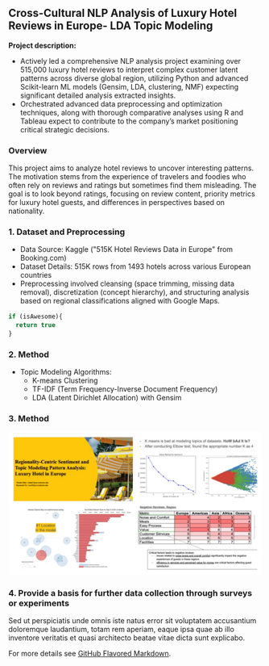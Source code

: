## Cross-Cultural NLP Analysis of Luxury Hotel Reviews in Europe- LDA Topic Modeling 


**Project description:** 
-   Actively led a comprehensive NLP analysis project examining over 515,000 luxury hotel reviews to interpret complex customer latent patterns across diverse global region, utilizing Python and advanced Scikit-learn ML models (Gensim, LDA, clustering, NMF) expecting significant detailed analysis extracted insights.
-   Orchestrated advanced data preprocessing and optimization techniques, along with thorough comparative analyses using R and Tableau expect to contribute to the company’s market positioning critical strategic decisions.



### Overview

This project aims to analyze hotel reviews to uncover interesting patterns. The motivation stems from the experience of travelers and foodies who often rely on reviews and ratings but sometimes find them misleading. The goal is to look beyond ratings, focusing on review content, priority metrics for luxury hotel guests, and differences in perspectives based on nationality.


### 1. Dataset and Preprocessing
- Data Source: Kaggle ("515K Hotel Reviews Data in Europe" from Booking.com)
- Dataset Details: 515K rows from 1493 hotels across various European countries
- Preprocessing involved cleansing (space trimming, missing data removal), discretization (concept hierarchy), and structuring analysis based on regional classifications aligned with Google Maps.


```javascript
if (isAwesome){
  return true
}
```

### 2. Method
- Topic Modeling Algorithms:
  - K-means Clustering
  - TF-IDF (Term Frequency-Inverse Document Frequency)
  - LDA (Latent Dirichlet Allocation) with Gensim


### 3. Method

<img src="images/HRA.JPG?raw=true"/>

### 4. Provide a basis for further data collection through surveys or experiments

Sed ut perspiciatis unde omnis iste natus error sit voluptatem accusantium doloremque laudantium, totam rem aperiam, eaque ipsa quae ab illo inventore veritatis et quasi architecto beatae vitae dicta sunt explicabo. 

For more details see [GitHub Flavored Markdown](https://guides.github.com/features/mastering-markdown/).
